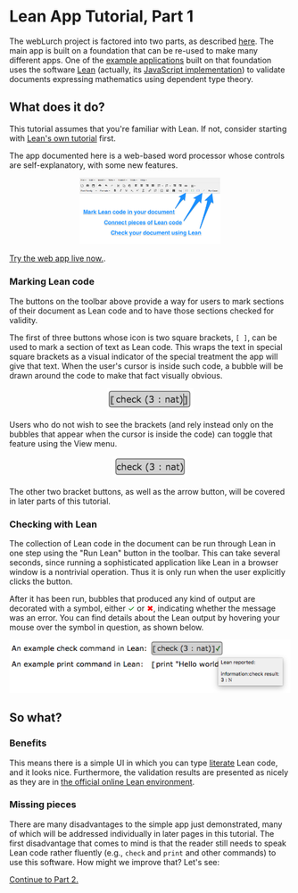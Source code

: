 
# Lean App Tutorial, Part 1

The webLurch project is factored into two parts, as described
[here](../README.md#a-development-platform).  The main app is built on a
foundation that can be re-used to make many different apps.
One of the [example
applications](http://nathancarter.github.io/weblurch/app/index.html)
built on that foundation uses the software
[Lean](http://leanprover.github.io/) (actually, its
[JavaScript implementation](https://github.com/leanprover/lean.js))
to validate documents expressing mathematics using dependent type theory.

## What does it do?

This tutorial assumes that you're familiar with Lean.  If not, consider
starting with [Lean's own tutorial](https://leanprover.github.io/tutorial/)
first.

The app documented here is a web-based word processor whose controls are
self-explanatory, with some new features.

<p align=center><img src='tut-1-ss-buttons.png' width='50%'/></p>

[Try the web app live now.](http://nathancarter.github.io/weblurch/app/lean-example.html).

### Marking Lean code

The buttons on the toolbar above provide a way for users to mark sections of
their document as Lean code and to have those sections checked for validity.

The first of three buttons whose icon is two square brackets, `[ ]`, can be
used to mark a section of text as Lean code.  This wraps the text in special
square brackets as a visual indicator of the special treatment the app will
give that text.  When the user's cursor is inside such code, a bubble will
be drawn around the code to make that fact visually obvious.

<p align=center><img src='tut-1-ss-bubble.png'/></p>

Users who do not wish to see the brackets (and rely
instead only on the bubbles that appear when the cursor is inside the code)
can toggle that feature using the View menu.

<p align=center><img src='tut-1-ss-bubble-hidden.png'/></p>

The other two bracket buttons, as well as the arrow button, will be covered
in later parts of this tutorial.

### Checking with Lean

The collection of Lean code in the document can be run through Lean in one
step using the "Run Lean" button in the toolbar.  This can take several
seconds, since running a sophisticated application like Lean in a browser
window is a nontrivial operation.  Thus it is only run when the user
explicitly clicks the button.

After it has been run, bubbles that produced any kind of output are
decorated with a symbol, either <font color=green>&#10003;</font> or <font
color=red>&#10006;</font>, indicating whether the message was an error.  You
can find details about the Lean output by hovering your mouse over the
symbol in question, as shown below.

<p align=center><img src='tut-1-ss-validation-detail.png'/></p>

## So what?

### Benefits

This means there is a simple UI in which you can type
[literate](https://en.wikipedia.org/wiki/Literate_programming) Lean code,
and it looks nice.  Furthermore, the validation results are presented as
nicely as they are in [the official online Lean
environment](https://leanprover.github.io/tutorial/?live).

### Missing pieces

There are many disadvantages to the simple app just demonstrated, many of
which will be addressed individually in later pages in this tutorial.  The
first disadvantage that comes to mind is that the reader still needs to
speak Lean code rather fluently (e.g., `check` and `print` and other
commands) to use this software.  How might we improve that?  Let's see:

[Continue to Part 2.](tutorial-2.md)
